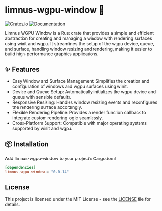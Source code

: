 # limnus-wgpu-window 🧱

[![Crates.io](https://img.shields.io/crates/v/limnus-wgpu-window)](https://crates.io/crates/limnus-wgpu-window)
[![Documentation](https://docs.rs/limnus-wgpu-window/badge.svg)](https://docs.rs/limnus-wgpu-window)

Limnus WGPU Window is a Rust crate that provides a simple and efficient abstraction for creating 
and managing a window with rendering surfaces using winit and wgpu. It streamlines the setup
of the wgpu device, queue, and surface, handling window resizing and rendering, making it easier 
to build high-performance graphics applications.

## ✨ Features

- Easy Window and Surface Management: Simplifies the creation and configuration of windows and wgpu surfaces using winit.
- Device and Queue Setup: Automatically initializes the wgpu device and queue with sensible defaults.
- Responsive Resizing: Handles window resizing events and reconfigures the rendering surface accordingly.
- Flexible Rendering Pipeline: Provides a render function callback to integrate custom rendering logic seamlessly.
- Cross-Platform Support: Compatible with major operating systems supported by winit and wgpu.

## 📦 Installation

Add limnus-wgpu-window to your project’s Cargo.toml:

```toml
[dependencies]
limnus-wgpu-window = "0.0.14"
```

## License

This project is licensed under the MIT License - see the [LICENSE](LICENSE) file for details.
